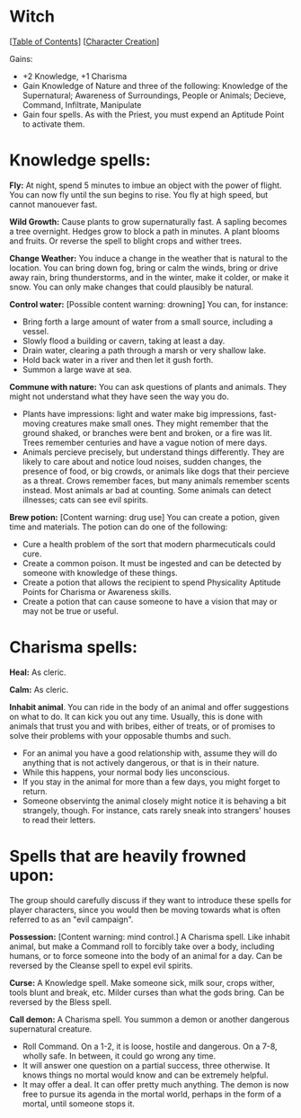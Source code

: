 # Witch

\[[Table of Contents](../table_of_contents.md)\] \[[Character Creation](../core_character_creation.md)\]

Gains:
- +2 Knowledge, +1 Charisma
- Gain Knowledge of Nature and three of the following: Knowledge of the Supernatural; Awareness of Surroundings, People or Animals; Decieve, Command, Infiltrate, Manipulate
- Gain four spells. As with the Priest, you must expend an Aptitude Point to activate them.

# Knowledge spells:

**Fly:** At night, spend 5 minutes to imbue an object with the power of flight. You can now fly until the sun begins to rise. You fly at high speed, but cannot manouever fast.

 **Wild Growth:** Cause plants to grow supernaturally fast. A sapling becomes a tree overnight. Hedges grow to block a path in minutes. A plant blooms and fruits. Or reverse the spell to blight crops and wither trees.

 **Change Weather:** You induce a change in the weather that is natural to the location. You can bring down fog, bring or calm the winds, bring or drive away rain, bring thunderstorms, and in the winter, make it colder, or make it snow. You can only make changes that could plausibly be natural.

 **Control water:** [Possible content warning: drowning] You can, for instance:
 - Bring forth a large amount of water from a small source, including a vessel.
 - Slowly flood a building or cavern, taking at least a day.
 - Drain water, clearing a path through a marsh or very shallow lake.
 - Hold back water in a river and then let it gush forth.
 - Summon a large wave at sea.

**Commune with nature:** You can ask questions of plants and animals. They might not understand what they have seen the way you do.
 - Plants have impressions: light and water make big impressions, fast-moving creatures make small ones. They might remember that the ground shaked, or branches were bent and broken, or a fire was lit. Trees remember centuries and have a vague notion of mere days.
 - Animals percieve precisely, but understand things differently. They are likely to care about and notice loud noises, sudden changes, the presence of food, or big crowds, or animals like dogs that their percieve as a threat. Crows remember faces, but many animals remember scents instead. Most animals ar bad at counting. Some animals can detect illnesses; cats can see evil spirits.

**Brew potion:** [Content warning: drug use] You can create a potion, given time and materials. The potion can do one of the following:
 - Cure a health problem of the sort that modern pharmecuticals could cure.
 - Create a common poison. It must be ingested and can be detected by someone with knowledge of these things.
 - Create a potion that allows the recipient to spend Physicality Aptitude Points for Charisma or Awareness skills.
 - Create a potion that can cause someone to have a vision that may or may not be true or useful.

# Charisma spells:
**Heal:** As cleric.

**Calm:** As cleric.

**Inhabit animal**. You can ride in the body of an animal and offer suggestions on what to do. It can kick you out any time. Usually, this is done with animals that trust you and with bribes, either of treats, or of promises to solve their problems with your opposable thumbs and such.
- For an animal you have a good relationship with, assume they will do anything that is not actively dangerous, or that is in their nature.
- While this happens, your normal body lies unconscious.
- If you stay in the animal for more than a few days, you might forget to return.
- Someone observintg the animal closely might notice it is behaving a bit strangely, though. For instance, cats rarely sneak into strangers' houses to read their letters.

# Spells that are heavily frowned upon:
The group should carefully discuss if they want to introduce these spells for player characters, since you would then be moving towards what is often referred to as an "evil campaign".

**Possession:** [Content warning: mind control.] A Charisma spell. Like inhabit animal, but make a Command roll to forcibly take over a body, including humans, or to force someone into the body of an animal for a day.  Can be reversed by the Cleanse spell to expel evil spirits.

**Curse:** A Knowledge spell. Make someone sick, milk sour, crops wither, tools blunt and break, etc. Milder curses than what the gods bring. Can be reversed by the Bless spell.

**Call demon:** A Charisma spell. You summon a demon or another dangerous supernatural creature.
- Roll Command. On a 1-2, it is loose, hostile and dangerous. On a 7-8, wholly safe. In between, it could go wrong any time.
- It will answer one question on a partial success, three otherwise. It knows things no mortal would know and can be extremely helpful.
- It may offer a deal. It can offer pretty much anything. The demon is now free to pursue its agenda in the mortal world, perhaps in the form of a mortal, until someone stops it.
